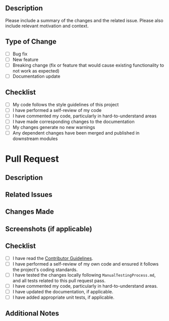 <!-- Suggested PR Title: [feat/fix/refactor/perf/test/ci/docs/chore] brief description of the change -->
<!-- Please follow Conventional Commits: https://www.conventionalcommits.org/en/v1.0.0/ -->

## Description

Please include a summary of the changes and the related issue. Please also include relevant motivation and context.

## Type of Change

- [ ] Bug fix
- [ ] New feature
- [ ] Breaking change (fix or feature that would cause existing functionality to not work as expected)
- [ ] Documentation update

## Checklist

- [ ] My code follows the style guidelines of this project
- [ ] I have performed a self-review of my code
- [ ] I have commented my code, particularly in hard-to-understand areas
- [ ] I have made corresponding changes to the documentation
- [ ] My changes generate no new warnings
- [ ] Any dependent changes have been merged and published in downstream modules

# Pull Request

## Description
<!-- Provide a brief description of the changes made in this pull request. -->

## Related Issues
<!-- Specify any related issues or tickets that this pull request addresses. -->

## Changes Made
<!-- Describe the specific changes made in this pull request. -->

## Screenshots (if applicable)
<!-- Include any relevant screenshots or images to help visualize the changes. -->
<!-- You can take a gif animation screenshot very easily without any additional installation by using this browser-based tool: -->
<!-- https://gifcap.dev -->

## Checklist
<!-- Please select all applicable options. -->
<!-- To select your options, please put an 'x' in the all boxes that apply. -->

- [ ] I have read the [Contributor Guidelines](../CONTRIBUTING.md).
- [ ] I have performed a self-review of my own code and ensured it follows the project's coding standards.
- [ ] I have tested the changes locally following `ManualTestingProcess.md`, and all tests related to this pull request pass.
- [ ] I have commented my code, particularly in hard-to-understand areas.
- [ ] I have updated the documentation, if applicable.
- [ ] I have added appropriate unit tests, if applicable.

## Additional Notes
<!-- Add any additional notes or comments here. -->
<!-- Template credit: This pull request template is based on Embedded Artistry {https://github.com/embeddedartistry/templates/blob/master/.github/PULL_REQUEST_TEMPLATE.md}, Clowder {https://github.com/clowder-framework/clowder/blob/develop/.github/PULL_REQUEST_TEMPLATE.md}, and TalAter {https://github.com/TalAter/open-source-templates} templates. -->
